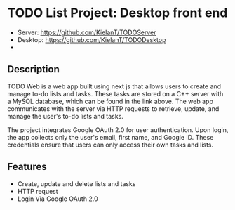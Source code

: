 # TODO List Project: Desktop front end
- Server: https://github.com/KielanT/TODOServer
- Desktop: https://github.com/KielanT/TODODesktop
- 
## Description
TODO Web is a web app built using next js that allows users to create and manage to-do lists and tasks. These tasks are stored on a C++ server with a MySQL database, which can be found in the link above. The web app communicates with the server via HTTP requests to retrieve, update, and manage the user's to-do lists and tasks.

The project integrates Google OAuth 2.0 for user authentication. Upon login, the app collects only the user's email, first name, and Google ID. These credentials ensure that users can only access their own tasks and lists.

## Features
- Create, update and delete lists and tasks
- HTTP request
- Login Via Google OAuth 2.0
